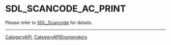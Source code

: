 # SDL_SCANCODE_AC_PRINT

Please refer to [SDL_Scancode](SDL_Scancode) for details.

----
[CategoryAPI](CategoryAPI), [CategoryAPIEnumerators](CategoryAPIEnumerators)

